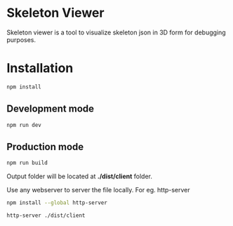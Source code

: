 # Skeleton Viewer

Skeleton viewer is a tool to visualize skeleton json in 3D form for debugging purposes.

# Installation

```bash
npm install
```
## Development mode

```bash
npm run dev
```

## Production mode
```bash
npm run build
```

Output folder will be located at **./dist/client** folder.

Use any webserver to  server the file locally. 
For eg. http-server

```bash
npm install --global http-server
```


```bash
http-server ./dist/client
```